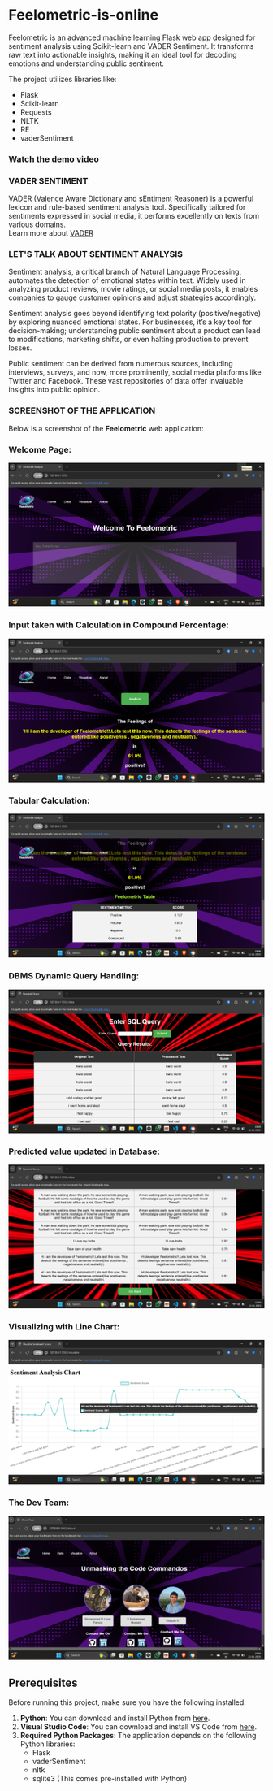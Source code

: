 # Feelometric-is-online  
Feelometric is an advanced machine learning Flask web app designed for sentiment analysis using Scikit-learn and VADER Sentiment. It transforms raw text into actionable insights, making it an ideal tool for decoding emotions and understanding public sentiment.  

The project utilizes libraries like:  
- Flask  
- Scikit-learn  
- Requests  
- NLTK  
- RE  
- vaderSentiment

### [Watch the demo video](./Feelometric-tutorial.mp4)


### VADER SENTIMENT  
VADER (Valence Aware Dictionary and sEntiment Reasoner) is a powerful lexicon and rule-based sentiment analysis tool. Specifically tailored for sentiments expressed in social media, it performs excellently on texts from various domains.  
Learn more about [VADER](https://pypi.org/project/vaderSentiment/)  

### LET'S TALK ABOUT SENTIMENT ANALYSIS  
Sentiment analysis, a critical branch of Natural Language Processing, automates the detection of emotional states within text. Widely used in analyzing product reviews, movie ratings, or social media posts, it enables companies to gauge customer opinions and adjust strategies accordingly.  

Sentiment analysis goes beyond identifying text polarity (positive/negative) by exploring nuanced emotional states. For businesses, it’s a key tool for decision-making; understanding public sentiment about a product can lead to modifications, marketing shifts, or even halting production to prevent losses.  

Public sentiment can be derived from numerous sources, including interviews, surveys, and now, more prominently, social media platforms like Twitter and Facebook. These vast repositories of data offer invaluable insights into public opinion.  


### SCREENSHOT OF THE APPLICATION  
Below is a screenshot of the **Feelometric** web application:  

### Welcome Page:

![ScreenShot](./ScreenShot)


### Input taken with Calculation in Compound Percentage:

![ScreenShot](./ScreenShot1)


### Tabular Calculation:

![ScreenShot](./ScreenShot2)

### DBMS Dynamic Query Handling:

![ScreenShot](./ScreenShot3)

### Predicted value updated in Database:

![ScreenShot](./ScreenShot4)

### Visualizing with Line Chart:

![ScreenShot](./ScreenShot5)

### The Dev Team:
![ScreenShot](./ScreenShot6)

## Prerequisites

Before running this project, make sure you have the following installed:

1. **Python**: You can download and install Python from [here](https://www.python.org/downloads/).
2. **Visual Studio Code**: You can download and install VS Code from [here](https://code.visualstudio.com/).
3. **Required Python Packages**: The application depends on the following Python libraries:
   - Flask
   - vaderSentiment
   - nltk
   - sqlite3 (This comes pre-installed with Python)

  
